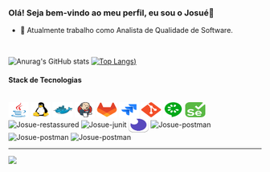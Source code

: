 ### Olá! Seja bem-vindo ao meu perfil, eu sou o Josué👋


- 🔭 Atualmente trabalho como Analista de Qualidade de Software.
<div style="display: inline_block"><br>
  
![Anurag's GitHub stats](https://github-readme-stats.vercel.app/api?username=Josue-07&show_icons=true&theme=tokyonight)
[![Top Langs](https://github-readme-stats.vercel.app/api/top-langs/?username=Josue-07&layout=compact&theme=tokyonight))](https://github.com/Josue-07/github-readme-stats)

</div>
  
#### Stack de Tecnologias 
<div style="display: inline_block"><br>
  <img align="center" alt="Josue-java" height="30" width="40" src="https://github.com/devicons/devicon/blob/master/icons/java/java-original.svg">
  <img align="center" alt="Josue-linux" height="30" width="40" src="https://github.com/devicons/devicon/blob/master/icons/linux/linux-original.svg">
  <img align="center" alt="Josue-docker" height="30" width="40" src="https://github.com/devicons/devicon/blob/master/icons/docker/docker-original.svg">
  <img align="center" alt="Josue-jenkins" height="30" width="40" src="https://github.com/devicons/devicon/blob/master/icons/jenkins/jenkins-original.svg">
  <img align="center" alt="Josue-gitlab" height="30" width="40" src="https://github.com/devicons/devicon/blob/master/icons/gitlab/gitlab-original.svg">
  <img align="center" alt="Josue-jira" height="30" width="40" src="https://github.com/devicons/devicon/blob/master/icons/jira/jira-original.svg">
  <img align="center" alt="Josue-git" height="30" width="40" src="https://github.com/devicons/devicon/blob/master/icons/git/git-original.svg">
  <img align="center" alt="Josue-cucumber" height="30" width="40" src="https://github.com/devicons/devicon/blob/master/icons/cucumber/cucumber-plain.svg">
  <img align="center" alt="Josue-selenium" height="30" width="40" src="https://github.com/tandpfun/skill-icons/blob/main/icons/Selenium.svg">
  <img align="center" alt="Josue-restassured" height="30" width="40" src="https://github.com/rest-assured/rest-assured.github.io/blob/master/img/logo-transparent.png">
  <img align="center" alt="Josue-junit" height="30" width="40" src="https://github.com/junit-team/junit5/blob/86465f4f491219ad0c0cf9c64eddca7b0edeb86f/assets/img/junit5-logo.svg">
   <img align="center" alt="Josue-insomnia" height="30" width="40" src="https://github.com/Kong/insomnia-design-assets/blob/master/export/Icon.svg">
   <img align="center" alt="Josue-postman" height="30" width="40" src="https://github.com/flathub/com.getpostman.Postman/blob/master/logo-mark.svg">    
   <img align="center" alt="Josue-postman" height="35" width="45" src="https://github.com/cypress-io/cypress-icons/blob/master/src/logo/cypress-io-logo-round.png">    
   <img align="center" alt="Josue-postman" height="40" width="50" src="https://github.com/robotframework/visual-identity/blob/master/logo/robot-framework-white.png">    

</div>
  
  ---
  
<div> 
  <a href="https://www.linkedin.com/in/josu%C3%A9-lima-a6040418a/" target="_blank"><img src="https://img.shields.io/badge/-LinkedIn-%230077B5?style=for-the-badge&logo=linkedin&logoColor=white" target="_blank"></a> 
  
</div>
